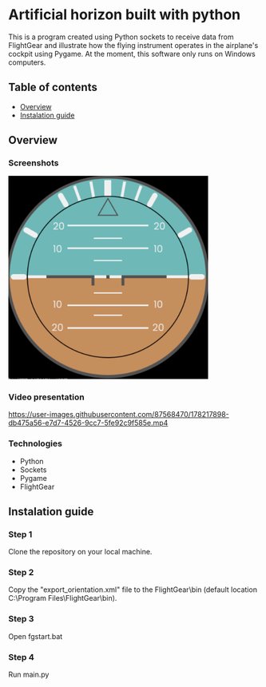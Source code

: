 # Artificial horizon built with python

This is a program created using Python sockets to receive data from FlightGear and illustrate how the flying instrument operates in the airplane's cockpit using Pygame. At the moment, this software only runs on Windows computers.

## Table of contents

- [Overview](#overview)
- [Instalation guide](#instalation-guide)

## Overview

### Screenshots

<img src="./screenshots/artificial_horizon.png" width="400" alt="artificial horizon"/>

### Video presentation

https://user-images.githubusercontent.com/87568470/178217898-db475a56-e7d7-4526-9cc7-5fe92c9f585e.mp4

### Technologies

- Python
- Sockets
- Pygame
- FlightGear

## Instalation guide

### Step 1

Clone the repository on your local machine.

### Step 2

Copy the "export_orientation.xml" file to the FlightGear\bin (default location C:\Program Files\FlightGear\bin).

### Step 3

Open fgstart.bat

### Step 4

Run main.py
